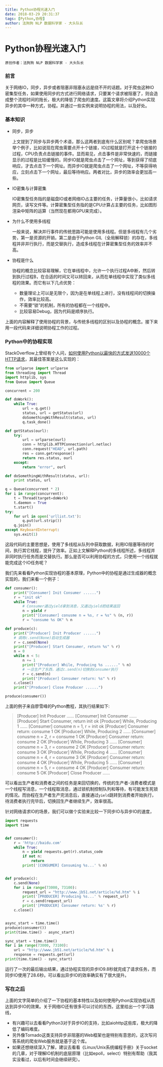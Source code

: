 ```yaml
---
title: Python协程光速入门
date: 2018-03-29 20:31:37
tags: [Python,协程]
author: 法狗狗 NLP 数据科学家 - 大头队长
---
```


Python协程光速入门
==================

`原创作者：法狗狗 NLP 数据科学家 - 大头队长`

### 前言

关于网络IO，同步，异步或者阻塞非阻塞永远是绕不开的话题。对于爬虫这种IO密集型任务，如果使用同步的方式进行网络请求，只要某个请求被阻塞了，则会造成整个流程时间的拖长，极大的降低了爬虫的速度。这篇文章将介绍Python实现异步的其中一种方式，协程。并通过一些实例来说明协程的用法，以及好处。

### 基本知识

* 同步，异步

  上文提到了同步与异步两个术语，那么这两者到底有什么区别呢？拿爬虫场景举个例子，比如说现在爬虫需要点开十个链接，IO过程就是打开这十个链接的过程，CPU负责点击链接的事件。显而易见，点击事件是非常快速的，而链接显示的过程是比较缓慢的。同步IO就是爬虫点击了一个网址，等到获得了彻底响应，才去点击下一个网址。而异步IO就是爬虫点击了一个网址，不等获得响应，立刻点击下一个网址，最后等待响应。两者对比，异步的效率会更加高一些。

* IO密集与计算密集

  IO密集型任务指的是磁盘IO或者网络IO占主要的任务，计算量很小，比如请求网页，读写文件等。计算密集型任务指的是CPU计算占主要的任务，比如图形渲染中矩阵的运算（当然现在都用GPU来完成）。


* 为什么不使用多线程

  一般来说，解决并行事件的传统思路可能是使用多线程。但是多线程有几个劣势，第一是资源的开销，第二是由于Python GIL（全局解释锁）的存在，多线程并非并行执行，而是交替执行，造成多线程在计算密集型任务的效率并不高。

* 协程是什么

  协程的概念比较容易理解，它在单线程中，允许一个执行过程A中断，然后转到执行过程B，在合适的时间又可以转回来，从而在单线程中实现了类似多线程的效果。而它有以下几点优势：

  * 数量理论上可以是无限个，因为是在单线程上进行，没有线程间的切换操作，效率比较高。
  * 不需要“锁”的机制，所有的协程都在一个线程中。
  * 比较容易Debug，因为代码是顺序执行。

上面的内容解释了使用协程的背景，与传统多线程的区别以及协程的概念。接下来用一段代码来详细说明协程工作的过程。



### Python中的协程实现

StackOverflow上曾经有个人问，[如何使用Python以最快的方式发送10000个HTTP请求](https://stackoverflow.com/questions/2632520/what-is-the-fastest-way-to-send-100-000-http-requests-in-python)，其最佳答案是这么实现的：

```python
from urlparse import urlparse
from threading import Thread
import httplib, sys
from Queue import Queue

concurrent = 200

def doWork():
    while True:
        url = q.get()
        status, url = getStatus(url)
        doSomethingWithResult(status, url)
        q.task_done()

def getStatus(ourl):
    try:
        url = urlparse(ourl)
        conn = httplib.HTTPConnection(url.netloc)
        conn.request("HEAD", url.path)
        res = conn.getresponse()
        return res.status, ourl
    except:
        return "error", ourl

def doSomethingWithResult(status, url):
    print status, url

q = Queue(concurrent * 2)
for i in range(concurrent):
    t = Thread(target=doWork)
    t.daemon = True
    t.start()
try:
    for url in open('urllist.txt'):
        q.put(url.strip())
    q.join()
except KeyboardInterrupt:
    sys.exit(1)
```

这段代码的主要思想是，使用了多线程从队列中获取数据，利用IO阻塞等待的时间，执行其它线程，提升了效率。正如上文解释Python的多线程所述，多线程并非同时执行任务而是交替执行。那么是否可以利用协程的方式，只使用一个线程就能完成这个IO任务呢？

我们先来看看Python实现协程的基本原理，Python中的协程是通过生成器的概念实现的，我们来看一个例子：

```python
def consumer():
    print("[Consumer] Init Consumer ......")
    r = "init ok"
    while True:
        # Consumer通过yield拿到消息，又通过yield把结果返回
        n = yield r
        print("[Consumer] conusme n = %s, r = %s" % (n, r))
        r = "consume %s OK" % n

def produce(c):
    print("[Producer] Init Producer ......")
    # 调用c.send(None)启动生成器
    r = c.send(None)
    print("[Producer] Start Consumer, return %s" % r)
    n = 0
    while n < 5:
        n += 1
        print("[Producer] While, Producing %s ......" % n)
        # 一旦生产了东西，通过c.send(n)切换到consumer执行
        r = c.send(n)
        print("[Producer] Consumer return: %s" % r)
    c.close()
    print("[Producer] Close Producer ......")

produce(consumer())
```

上面的例子来自廖雪峰的Python教程，其执行结果如下:

> [Producer] Init Producer ......
> [Consumer] Init Consumer ......
> [Producer] Start Consumer, return init ok
> [Producer] While, Producing 1 ......
> [Consumer] conusme n = 1, r = init ok
> [Producer] Consumer return: consume 1 OK
> [Producer] While, Producing 2 ......
> [Consumer] conusme n = 2, r = consume 1 OK
> [Producer] Consumer return: consume 2 OK
> [Producer] While, Producing 3 ......
> [Consumer] conusme n = 3, r = consume 2 OK
> [Producer] Consumer return: consume 3 OK
> [Producer] While, Producing 4 ......
> [Consumer] conusme n = 4, r = consume 3 OK
> [Producer] Consumer return: consume 4 OK
> [Producer] While, Producing 5 ......
> [Consumer] conusme n = 5, r = consume 4 OK
> [Producer] Consumer return: consume 5 OK
> [Producer] Close Producer ......

可以看出生产者和消费者之间的任务是来回切换的，传统的生产者-消费者模式是一个线程写消息，一个线程取消息，通过锁机制控制队列和等待，有可能发生死锁的情况。而协程在生产者生产完消息后，直接通过`yield`跳转到消费者开始执行，待消费者执行完毕后，切换回生产者继续生产，效率很高。

针对网络请求IO的场景，我们可以做个实验来比较一下同步IO与异步IO的速度，

```python
import requests
import time


def consumer():
    r = 'http://baidu.com'
    while True:
        n = yield requests.get(r).status_code
        if not n:
            return
        print('[CONSUMER] Consuming %s...' % n)


def produce(c):
    c.send(None)
    for i in range(73000, 73100):
        request_url = "http://www.jb51.net/article/%d.htm" % i
        print('[PRODUCER] Producing %s...' % request_url)
        r = c.send(request_url)
        print('[PRODUCER] Consumer return: %s' % r)
    c.close()


async_start = time.time()
produce(consumer())
print(time.time() - async_start)

sync_start = time.time()
for i in range(73000, 73100):
    url = "http://www.jb51.net/article/%d.htm" % i
    response = requests.get(url)
print(time.time() - sync_start)

```

运行了一次的最后输出结果，通过协程实现的异步IO9.8秒就完成了请求任务，而同步IO使用了28.6秒。可以看出异步IO的效率确实有了很大提升。

### 写在之后

上面的文字简单的介绍了一下协程的基本特性以及如何使用Python实现协程从而达到异步IO的效果。关于网络IO还有很多可以讨论的东西，这里给出一个学习路线，

* 有兴趣可以去看看Python3对于异步IO的支持，比如aiohttp这些库，极大的降低了编码难度。
* 另外像Tornado这类支持异步非阻塞的Web框架也是特别有意思的，这次写问答系统的爬虫Web服务就是基于这个库。
* 如果还想继续深入了解，建议去看看《Linux/Unix系统编程手册》关于socket的几章，对于理解IO机制的底层原理（比如epoll，select）特别有帮助（我其实没看过，以后有时间会继续研究）。


